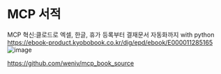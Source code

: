 # MCP 서적 
MCP 혁신:클로드로 엑셀, 한글, 휴가 등록부터 결재문서 자동화까지 with python
https://ebook-product.kyobobook.co.kr/dig/epd/ebook/E000011285165
![image](https://github.com/user-attachments/assets/1cee8228-f139-4ba9-a307-07c5069777b1)

https://github.com/weniv/mcp_book_source
